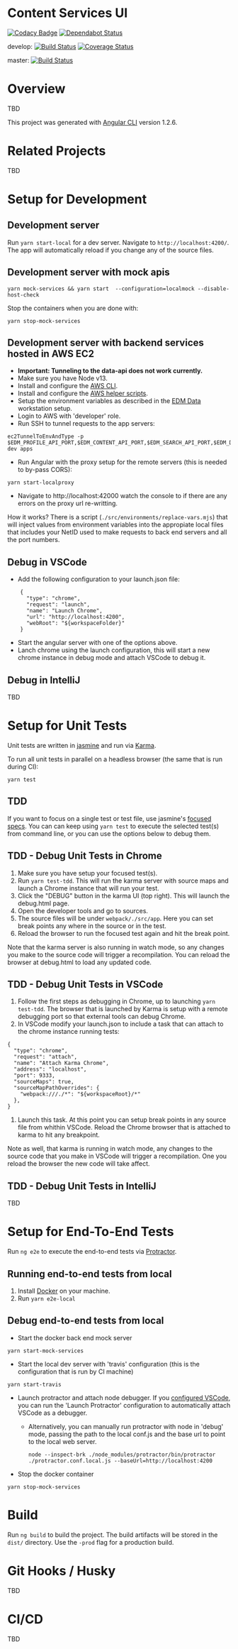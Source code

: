 # Content Services UI
[![Codacy Badge](https://api.codacy.com/project/badge/Grade/d024952d66a04338b330808b4b255048)](https://www.codacy.com/app/uw-it-edm/content-services-ui?utm_source=github.com&amp;utm_medium=referral&amp;utm_content=uw-it-edm/content-services-ui&amp;utm_campaign=Badge_Grade)
[![Dependabot Status](https://api.dependabot.com/badges/status?host=github&repo=uw-it-edm/content-services-ui)](https://dependabot.com)

develop: 
[![Build Status](https://travis-ci.org/uw-it-edm/content-services-ui.svg?branch=develop)](https://travis-ci.org/uw-it-edm/content-services-ui) [![Coverage Status](https://coveralls.io/repos/github/uw-it-edm/content-services-ui/badge.svg?branch=develop)](https://coveralls.io/github/uw-it-edm/content-services-ui?branch=develop) 

master: 
[![Build Status](https://travis-ci.org/uw-it-edm/content-services-ui.svg?branch=master)](https://travis-ci.org/uw-it-edm/content-services-ui)


# Overview
TBD

This project was generated with [Angular CLI](https://github.com/angular/angular-cli) version 1.2.6.


# Related Projects
TBD

# Setup for Development

## Development server

Run `yarn start-local` for a dev server. Navigate to `http://localhost:4200/`. The app will automatically reload if you change any of the source files.

## Development server with mock apis
```
yarn mock-services && yarn start  --configuration=localmock --disable-host-check
```

Stop the containers when you are done with:
```
yarn stop-mock-services
```

## Development server with backend services hosted in AWS EC2

- **Important: Tunneling to the data-api does not work currently.**
- Make sure you have Node v13.
- Install and configure the [AWS CLI](https://aws.amazon.com/cli/).
- Install and configure the [AWS helper scripts](https://github.com/uw-it-edm/technical-operations/tree/master/aws-helper-scripts).
- Setup the environment variables as described in the [EDM Data](https://github.com/uw-it-edm/workstation-setup/tree/master/configuration/edm-team) workstation setup. 
- Login to AWS with 'developer' role.
- Run SSH to tunnel requests to the app servers:
```
ec2TunnelToEnvAndType -p $EDM_PROFILE_API_PORT,$EDM_CONTENT_API_PORT,$EDM_SEARCH_API_PORT,$EDM_DATA_API_PORT dev apps
```
- Run Angular with the proxy setup for the remote servers (this is needed to by-pass CORS):
```
yarn start-localproxy
```
- Navigate to http://localhost:42000 watch the console to if there are any errors on the proxy url re-writting.

How it works? There is a script (`./src/environments/replace-vars.mjs`) that will inject values from environment variables into the appropiate local files that includes your NetID used to make requests to back end servers and all the port numbers.

## Debug in VSCode
- Add the following configuration to your launch.json file:
```
    {
      "type": "chrome",
      "request": "launch",
      "name": "Launch Chrome",
      "url": "http://localhost:4200",
      "webRoot": "${workspaceFolder}"
    }
```
- Start the angular server with one of the options above.
- Lanch chrome using the launch configuration, this will start a new chrome instance in debug mode and attach VSCode to debug it.

## Debug in IntelliJ
TBD

# Setup for Unit Tests
Unit tests are written in [jasmine](https://jasmine.github.io) and run via [Karma](https://karma-runner.github.io). 

To run all unit tests in parallel on a headless browser (the same that is run during CI):
```
yarn test
```

## TDD
If you want to focus on a single test or test file, use jasmine's [focused specs](https://jasmine.github.io/2.1/focused_specs.html). You can can keep using `yarn test` to execute the selected test(s) from command line, or you can use the options below to debug them.

## TDD - Debug Unit Tests in Chrome
1. Make sure you have setup your focused test(s).
1. Run `yarn test-tdd`. This will run the karma server with source maps and launch a Chrome instance that will run your test.
1. Click the "DEBUG" button in the karma UI (top right). This will launch the debug.html page.
1. Open the developer tools and go to sources.
1. The source files will be under `webpack/./src/app`. Here you can set break points any where in the source or in the test.
1. Reload the browser to run the focused test again and hit the break point.

Note that the karma server is also running in watch mode, so any changes you make to the source code will trigger a recompilation. You can reload the browser at debug.html to load any updated code.

## TDD - Debug Unit Tests in VSCode
1. Follow the first steps as debugging in Chrome, up to launching `yarn test-tdd`. The browser that is launched by Karma is setup with a remote debugging port so that external tools can debug Chrome.
1. In VSCode modify your launch.json to include a task that can attach to the chrome instance running tests:
```
{
  "type": "chrome",
  "request": "attach",
  "name": "Attach Karma Chrome",
  "address": "localhost",
  "port": 9333,
  "sourceMaps": true,
  "sourceMapPathOverrides": {
    "webpack:///./*": "${workspaceRoot}/*"
  },
}
```
1. Launch this task. At this point you can setup break points in any source file from whithin VSCode. Reload the Chrome browser that is attached to karma to hit any breakpoint.

Note as well, that karma is running in watch mode, any changes to the source code that you make in VSCode will trigger a recompilation. One you reload the browser the new code will take affect.

## TDD - Debug Unit Tests in IntelliJ
TBD

# Setup for End-To-End Tests
Run `ng e2e` to execute the end-to-end tests via [Protractor](http://www.protractortest.org/).

## Running end-to-end tests from local

1. Install [Docker](https://docs.docker.com/docker-for-mac/install/#download-docker-for-mac) on your machine.   
  1. Run `yarn e2e-local`

## Debug end-to-end tests from local

- Start the docker back end mock server
```
yarn start-mock-services
```
- Start the local dev server with 'travis' configuration (this is the configuration that is run by CI machine)
```
yarn start-travis
```
- Launch protractor and attach node debugger. If you [configured VSCode](https://github.com/uw-it-edm/workstation-setup/tree/master/configuration/vscode), you can run the 'Launch Protractor' configuration to automatically attach VSCode as a debugger.

  - Alternatively, you can manually run protractor with node in 'debug' mode, passing the path to the local conf.js and the base url to point to the local web server.
     ```
     node --inspect-brk ./node_modules/protractor/bin/protractor ./protractor.conf.local.js --baseUrl=http://localhost:4200
     ```
- Stop the docker container
```
yarn stop-mock-services
```

# Build

Run `ng build` to build the project. The build artifacts will be stored in the `dist/` directory. Use the `-prod` flag for a production build.

# Git Hooks / Husky
TBD

# CI/CD
TBD







